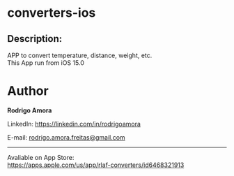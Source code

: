 # converters-ios
Description:
------------
APP to convert temperature, distance, weight, etc.<br>
This App run from iOS 15.0

# Author
<b>Rodrigo Amora</b>

LinkedIn: https://linkedin.com/in/rodrigoamora

E-mail: rodrigo.amora.freitas@gmail.com

<hr>

Avaliable on App Store: <br>
https://apps.apple.com/us/app/rlaf-converters/id6468321913
